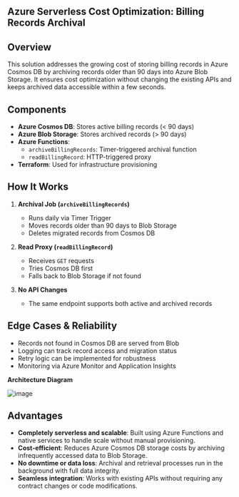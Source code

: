 ## Azure Serverless Cost Optimization: Billing Records Archival

## Overview
This solution addresses the growing cost of storing billing records in Azure Cosmos DB by archiving records
older than 90 days into Azure Blob Storage. It ensures cost optimization without changing the existing
APIs and keeps archived data accessible within a few seconds.

## Components
- **Azure Cosmos DB**: Stores active billing records (< 90 days)
- **Azure Blob Storage**: Stores archived records (> 90 days)
- **Azure Functions**:
  - `archiveBillingRecords`: Timer-triggered archival function
  - `readBillingRecord`: HTTP-triggered proxy
- **Terraform**: Used for infrastructure provisioning

## How It Works
1. **Archival Job (`archiveBillingRecords`)**
   - Runs daily via Timer Trigger
   - Moves records older than 90 days to Blob Storage
   - Deletes migrated records from Cosmos DB

2. **Read Proxy (`readBillingRecord`)**
   - Receives `GET` requests
   - Tries Cosmos DB first
   - Falls back to Blob Storage if not found

3. **No API Changes**
   - The same endpoint supports both active and archived records

## Edge Cases & Reliability
- Records not found in Cosmos DB are served from Blob
- Logging can track record access and migration status
- Retry logic can be implemented for robustness
- Monitoring via Azure Monitor and Application Insights


**Architecture Diagram**


![image](https://github.com/user-attachments/assets/ec416d11-6dac-4f56-8c9d-249aaed984e8)

## Advantages

- **Completely serverless and scalable**: Built using Azure Functions and native services to handle scale without manual provisioning.
- **Cost-efficient**: Reduces Azure Cosmos DB storage costs by archiving infrequently accessed data to Blob Storage.
- **No downtime or data loss**: Archival and retrieval processes run in the background with full data integrity.
- **Seamless integration**: Works with existing APIs without requiring any contract changes or code modifications.

 
